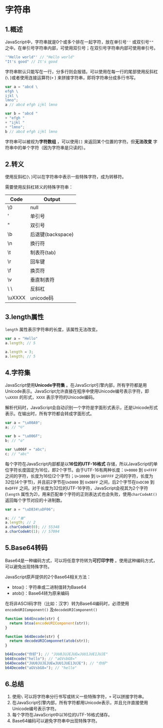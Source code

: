 # 字符串

## 1.概述

JavaScript中，字符串就是0个或多个排在一起字符，放在单引号``''`` 或双引号``""`` 之中。在单引号字符串内部，可使用双引号；在双引号字符串内部可使用单引号。

```javascript
'"Hello world"' // "Hello world"
"It's good" // It's good
```

字符串默认只能写在一行，分多行则会报错。可以使用在每一行的尾部使用反斜杠(``\`` )或者使用连接运算符(``+`` ) 来拼接字符串，即将字符串分成多行书写。 

```javascript
var a = "abcd \
efgh \
ijkl \
lmno";
a // abcd efgh ijkl lmno

var b = "abcd "
+ "efgh "
+ "ijkl "
+ "lmno";
b // abcd efgh ijkl lmno
```

字符串可以被视为**字符数组** ，可以使用``[]`` 来返回某个位置的字符。但**无法改变** 字符串中的单个字符（因为字符串是只读的）。

## 2.转义

使用反斜杠(``\`` )可以在字符串中表示一些特殊字符，成为转移符。

需要使用反斜杠转义的特殊字符串：

| Code   | Output         |
| ------ | -------------- |
| \0     | null           |
| \'     | 单引号            |
| \"     | 双引号            |
| \b     | 后退键(backspace) |
| \n     | 换行符            |
| \t     | 制表符(tab)       |
| \r     | 回车键            |
| \f     | 换页符            |
| \v     | 垂直制表符          |
| \ \    | 反斜杠            |
| \uXXXX | unicode码       |

## 3.length属性

``length`` 属性表示字符串的长度，该属性无法改变。

```javascript
var a = "Hello"
a.length; // 5

a.length = 3;
a.length; // 5
```

## 4.字符集

JavaScript使用**Unicode字符集** 。在JavaScript引擎内部，所有字符都是用Unicode表示。JavaScript允许直接在程序中使用Unicode编号表示字符，即``\uXXXX`` 的形式，``XXXX`` 表示字符的Unicode编码。

解析代码时，JavaScript会自动识别一个字符是字面形式表示，还是Unicode形式表示。在输出时，所有字符都会转成字面形式。

```javascript
var a = "\u00A9";
a; // "©"

var b = "\u006F";
b; // "o"

var \u006F = "abc";
c; // "abc"
```

每个字符在JavaScript内部都是以**16位的UTF-16格式** 存储，所以JavaScript的单位字符长度固定为16位，即2个字节。由于UTF-16有两种长度：``U+0000`` 到 ``U+FFFF`` 之间的字符，长度为16位(2个字节)；``U+10000`` 到 ``U+10FFFF`` 之间的字符，长度为32位(4个字节)，并且前2字节在``UxD800`` 到 ``UxDBFF`` 之间，后2个字节在``UxDC00`` 到 ``0xDFFF`` 之间。对于长度为32位的UTF-16字符，JavaScript会视其为2个字符(``length`` 属性为2)，用来匹配单个字符的正则表达式也会失败，使用``charCodeAt()`` 返回每个字节对应的十进制数。

```javascript
var a = "\uD834\uDF06";

a; // "𝌆"
a.length; // 2
a.charCodeAt(0); // 55348
a.charCodeAt(1); // 57094
```

## 5.Base64转码

Base64是一种编码方式，可以将任意字符转为**可打印字符** 。使用这种编码方式，可以避免出现特殊字符。

JavaScript原声提供的2个Base64相关方法：

- btoa()：字符串或二进制值转为Base64
- atob()：Base64转为原来编码

在将非ASCII码字符（比如：汉字）转为Base64编码时，必须使用``encodeURIComponent()`` 及``decodeURIComponent()`` 

```javascript
function b64Encode(str) {
  return btoa(encodeURIComponent(str));
}

function b64Decode(str) {
  return decodeURIComponnet(atob(str));
}

b64Encode("你好"); // "JUU0JUJEJUEwJUU1JUE1JUJE"
b64Encode("hello"); // "aGVsbG8="
b64Decode("JUU0JUJEJUEwJUU1JUE1JUJE"); // "你好"
b64Decode("aGVsbG8="); // "hello"
```

## 6.总结

1. 使用``\`` 可以将字符串分行书写或转义一些特殊字符，``+`` 可以拼接字符串。
2. 在JavaScript引擎内部，所有字符都用Unicode表示，并且允许直接使用Unicode编号表示字符。
3. 每个字符在JavaScript中以16位的UTF-16格式储存。
4. Base64编码可以避免字符串中出现特殊字符。